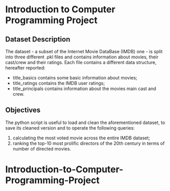 # Introduction to Computer Programming Project

## Dataset Description
The dataset - a subset of the Internet Movie DataBase (IMDB) one - is split into three different .pkl files and contains information about movies, their cast/crew and their ratings.
Each file contains a different data structure, hereafter reported:
- title_basics contains some basic information about movies;
- title_ratings contains the IMDB user ratings;
- title_principals contains information about the movies main cast and crew.

## Objectives
The python script is useful to load and clean the aforementioned dataset, to save its cleaned version and to operate the following queries:
1) calculating the most voted movie across the entire IMDB dataset;
2) ranking the top-10 most prolific directors of the 20th century in terms of number of directed movies.
# Introduction-to-Computer-Programming-Project
